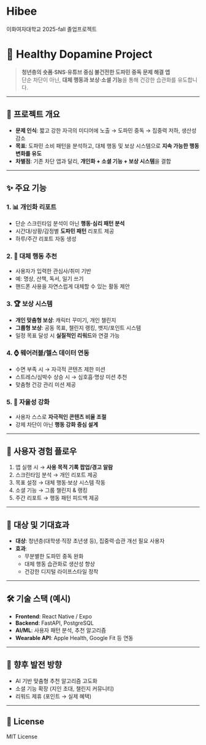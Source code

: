 # Hibee
이화여자대학교 2025-fall 졸업프로젝트

# 📱 Healthy Dopamine Project

> **청년층의 숏폼·SNS·유튜브 중심 불건전한 도파민 중독 문제 해결 앱**  
> 단순 차단이 아닌, **대체 행동과 보상·소셜 기능**을 통해 건강한 습관화를 유도합니다.

---

## 🚀 프로젝트 개요
- **문제 인식**: 짧고 강한 자극의 미디어에 노출 → 도파민 중독 → 집중력 저하, 생산성 감소  
- **목표**: 도파민 소비 패턴을 분석하고, 대체 행동 및 보상 시스템으로 **지속 가능한 행동 변화를 유도**  
- **차별점**: 기존 차단 앱과 달리, **개인화 + 소셜 기능 + 보상 시스템**을 결합

---

## ✨ 주요 기능

### 1. 📊 개인화 리포트
- 단순 스크린타임 분석이 아닌 **행동·심리 패턴 분석**
- 시간대/상황/감정별 **도파민 패턴** 리포트 제공
- 하루/주간 리포트 자동 생성

### 2. 🔄 대체 행동 추천
- 사용자가 입력한 관심사/취미 기반
- 예: 명상, 산책, 독서, 일기 쓰기
- 핸드폰 사용을 자연스럽게 대체할 수 있는 활동 제안

### 3. 🏆 보상 시스템
- **개인 맞춤형 보상**: 캐릭터 꾸미기, 개인 챌린지
- **그룹형 보상**: 공동 목표, 챌린지 랭킹, 뱃지/포인트 시스템
- 일정 목표 달성 시 **실질적인 리워드**와 연결 가능

### 4. ⌚ 웨어러블/헬스 데이터 연동
- 수면 부족 시 → 자극적 콘텐츠 제한 미션
- 스트레스/심박수 상승 시 → 심호흡·명상 미션 추천
- 맞춤형 건강 관리 미션 제공

### 5. 🧠 자율성 강화
- 사용자 스스로 **자극적인 콘텐츠 비율 조절**
- 강제 차단이 아닌 **행동 강화 중심 설계**

---

## 🔔 사용자 경험 플로우
1. 앱 실행 시 → **사용 목적 기록 팝업/경고 알람**
2. 스크린타임 분석 → 개인 리포트 제공
3. 목표 설정 → 대체 행동·보상 시스템 작동
4. 소셜 기능 → 그룹 챌린지 & 랭킹
5. 주간 리포트 → 행동 패턴 피드백 제공

---

## 👥 대상 및 기대효과
- **대상**: 청년층(대학생·직장 초년생 등), 집중력·습관 개선 필요 사용자
- **효과**:
  - 무분별한 도파민 중독 완화
  - 대체 행동 습관화로 생산성 향상
  - 건강한 디지털 라이프스타일 정착

---

## 🛠️ 기술 스택 (예시)
- **Frontend**: React Native / Expo
- **Backend**: FastAPI, PostgreSQL
- **AI/ML**: 사용자 패턴 분석, 추천 알고리즘
- **Wearable API**: Apple Health, Google Fit 등 연동

---

## 📌 향후 발전 방향
- AI 기반 맞춤형 추천 알고리즘 고도화
- 소셜 기능 확장 (지인 초대, 챌린지 커뮤니티)
- 리워드 제휴 (포인트 → 실제 혜택)

---

## 📄 License
MIT License
